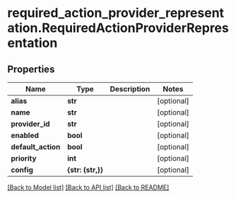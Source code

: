 # required_action_provider_representation.RequiredActionProviderRepresentation

## Properties
Name | Type | Description | Notes
------------ | ------------- | ------------- | -------------
**alias** | **str** |  | [optional] 
**name** | **str** |  | [optional] 
**provider_id** | **str** |  | [optional] 
**enabled** | **bool** |  | [optional] 
**default_action** | **bool** |  | [optional] 
**priority** | **int** |  | [optional] 
**config** | **{str: (str,)}** |  | [optional] 

[[Back to Model list]](../README.md#documentation-for-models) [[Back to API list]](../README.md#documentation-for-api-endpoints) [[Back to README]](../README.md)


